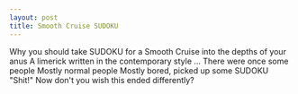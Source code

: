 ```yaml
---
layout: post
title: Smooth Cruise SUDOKU
---
```


Why you should take SUDOKU for a Smooth Cruise into the depths of your anus
A limerick written in the contemporary style
...
There were once some people
Mostly normal people
Mostly bored, picked up some SUDOKU
"Shit!"
Now don't you wish this ended differently?



